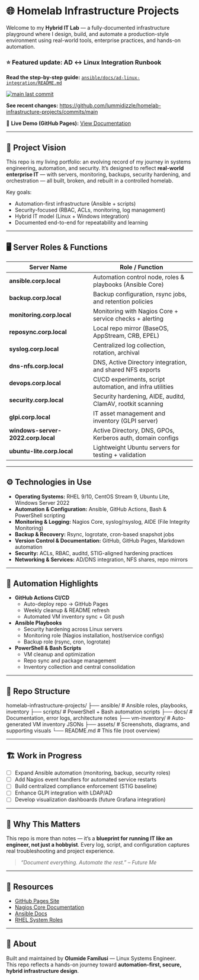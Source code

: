 ﻿# 🌐 Homelab Infrastructure Projects


Welcome to my **Hybrid IT Lab** — a fully-documented infrastructure playground where I design, build, and automate a production-style environment using real-world tools, enterprise practices, and hands-on automation.

### ⭐ Featured update: AD ↔ Linux Integration Runbook

**Read the step-by-step guide:** [`ansible/docs/ad-linux-integration/README.md`](ansible/docs/ad-linux-integration/README.md)  

[![main last commit](https://img.shields.io/github/last-commit/lummidizzle/homelab-infrastructure-projects/main?label=main%20last%20commit)](https://github.com/lummidizzle/homelab-infrastructure-projects/commits/main)

**See recent changes:** https://github.com/lummidizzle/homelab-infrastructure-projects/commits/main


🔗 **Live Demo (GitHub Pages):** [View Documentation](https://lummidizzle.github.io/homelab-infrastructure-projects/)

---

## 🚀 Project Vision

This repo is my living portfolio: an evolving record of my journey in systems engineering, automation, and security. It’s designed to reflect **real-world enterprise IT** — with servers, monitoring, backups, security hardening, and orchestration — all built, broken, and rebuilt in a controlled homelab.

Key goals:
- Automation-first infrastructure (Ansible + scripts)
- Security-focused (RBAC, ACLs, monitoring, log management)
- Hybrid IT model (Linux + Windows integration)
- Documented end-to-end for repeatability and learning

---

## 🖥️ Server Roles & Functions

| Server Name              | Role / Function                                                |
|---------------------------|---------------------------------------------------------------|
| **ansible.corp.local**    | Automation control node, roles & playbooks (Ansible Core)     |
| **backup.corp.local**     | Backup configuration, rsync jobs, and retention policies      |
| **monitoring.corp.local** | Monitoring with Nagios Core + service checks + alerting       |
| **reposync.corp.local**   | Local repo mirror (BaseOS, AppStream, CRB, EPEL)              |
| **syslog.corp.local**     | Centralized log collection, rotation, archival                |
| **dns-nfs.corp.local**    | DNS, Active Directory integration, and shared NFS exports     |
| **devops.corp.local**     | CI/CD experiments, script automation, and infra utilities     |
| **security.corp.local**   | Security hardening, AIDE, auditd, ClamAV, rootkit scanning    |
| **glpi.corp.local**       | IT asset management and inventory (GLPI server)              |
| **windows-server-2022.corp.local** | Active Directory, DNS, GPOs, Kerberos auth, domain configs |
| **ubuntu-lite.corp.local** | Lightweight Ubuntu servers for testing + validation         |

---

## ⚙️ Technologies in Use

- **Operating Systems:** RHEL 9/10, CentOS Stream 9, Ubuntu Lite, Windows Server 2022
- **Automation & Configuration:** Ansible, GitHub Actions, Bash & PowerShell scripting
- **Monitoring & Logging:** Nagios Core, syslog/rsyslog, AIDE (File Integrity Monitoring)
- **Backup & Recovery:** Rsync, logrotate, cron-based snapshot jobs
- **Version Control & Documentation:** GitHub, GitHub Pages, Markdown automation
- **Security:** ACLs, RBAC, auditd, STIG-aligned hardening practices
- **Networking & Services:** AD/DNS integration, NFS shares, repo mirrors

---

## 🤖 Automation Highlights

- **GitHub Actions CI/CD**
  - Auto-deploy repo → GitHub Pages
  - Weekly cleanup & README refresh
  - Automated VM inventory sync + Git push
- **Ansible Playbooks**
  - Security hardening across Linux servers
  - Monitoring role (Nagios installation, host/service configs)
  - Backup role (rsync, cron, logrotate)
- **PowerShell & Bash Scripts**
  - VM cleanup and optimization
  - Repo sync and package management
  - Inventory collection and central consolidation

---

## 📂 Repo Structure

homelab-infrastructure-projects/
  ├── ansible/        # Ansible roles, playbooks, inventory
  ├── scripts/        # PowerShell + Bash automation scripts
  ├── docs/           # Documentation, error logs, architecture notes
  ├── vm-inventory/   # Auto-generated VM inventory JSONs
  ├── assets/         # Screenshots, diagrams, and supporting visuals
  └── README.md       # This file (root overview)

---

## 🏗️ Work in Progress

- [ ] Expand Ansible automation (monitoring, backup, security roles)
- [ ] Add Nagios event handlers for automated service restarts
- [ ] Build centralized compliance enforcement (STIG baseline)
- [ ] Enhance GLPI integration with LDAP/AD
- [ ] Develop visualization dashboards (future Grafana integration)

---

## 📖 Why This Matters

This repo is more than notes — it’s a **blueprint for running IT like an engineer, not just a hobbyist**. Every log, script, and configuration captures real troubleshooting and project experience.

> *“Document everything. Automate the rest.” – Future Me*

---

## 🔗 Resources

- [GitHub Pages Site](https://lummidizzle.github.io/homelab-infrastructure-projects/)
- [Nagios Core Documentation](https://www.nagios.org/documentation/)
- [Ansible Docs](https://docs.ansible.com/)
- [RHEL System Roles](https://access.redhat.com/articles/3050101)

---

## 📌 About

Built and maintained by **Olumide Familusi** — Linux Systems Engineer.  
This repo reflects a hands-on journey toward **automation-first, secure, hybrid infrastructure design**.


